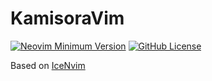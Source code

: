 # KamisoraVim

[![Neovim Minimum Version](https://camo.githubusercontent.com/56b47e542cb1c61c8fec5704235bdb3f09f8c5710fb35102970af2caa962937a/68747470733a2f2f696d672e736869656c64732e696f2f62616467652f4e656f76696d2d302e392e302d626c756576696f6c65742e7376673f7374796c653d666c61742d73717561726526636f6c6f723d393045353941266c6f676f436f6c6f723d7768697465)](https://github.com/neovim/neovim)  [![GitHub License](https://camo.githubusercontent.com/7185a2150315ad2d97cbee264883713351bacc3b9eee1bbffe252cc95a54bb85/68747470733a2f2f696d672e736869656c64732e696f2f6769746875622f6c6963656e73652f5368616f62696e2d4a69616e672f4963654e76696d3f7374796c653d666c61742d73717561726526636f6c6f723d454539393946266c6f676f436f6c6f723d7768697465)](https://github.com/Shaobin-Jiang/IceNvim/blob/master/LICENSE)



Based on [IceNvim](https://github.com/Shaobin-Jiang/IceNvim)
